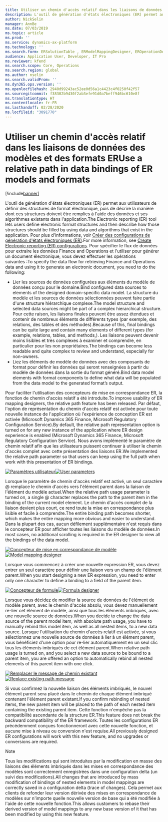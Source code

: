 ```yaml
---
title: Utiliser un chemin d'accès relatif dans les liaisons de données des modèles et des formats ER
description: L'outil de génération d'états électroniques (ER) permet aux utilisateurs de définir des structures de format électronique, puis de décrire la manière dont ces structures doivent être remplies à l'aide des données et ses algorithmes existants dans l'application.
author: NickSelin
manager: AnnBe
ms.date: 07/03/2019
ms.topic: article
ms.prod: ''
ms.service: dynamics-ax-platform
ms.technology: ''
ms.search.form: ERSolutionTable , ERModelMappingDesigner, EROperationDesigner, ERExpressionDesignerFormula
audience: Application User, Developer, IT Pro
ms.reviewer: kfend
ms.search.scope: Core, Operations
ms.search.region: global
ms.author: nselin
ms.search.validFrom: ''
ms.dyn365.ops.version: ''
ms.openlocfilehash: 2940d99243ac52ee0d56a1c4423c4f0250f42f57
ms.sourcegitcommit: f38302b9430f2ab3efe91d0a7beff946bc610e8f
ms.translationtype: HT
ms.contentlocale: fr-FR
ms.lasthandoff: 02/28/2020
ms.locfileid: "3091770"
---
```

# <a name="use-a-relative-path-in-data-bindings-of-er-models-and-formats"></a><span data-ttu-id="1bdeb-103">Utiliser un chemin d'accès relatif dans les liaisons de données des modèles et des formats ER</span><span class="sxs-lookup"><span data-stu-id="1bdeb-103">Use a relative path in data bindings of ER models and formats</span></span>

[!include[banner](../includes/banner.md)]

<span data-ttu-id="1bdeb-104">L'outil de génération d'états électroniques (ER) permet aux utilisateurs de définir des structures de format électronique, puis de décrire la manière dont ces structures doivent être remplies à l'aide des données et ses algorithmes existants dans l'application.</span><span class="sxs-lookup"><span data-stu-id="1bdeb-104">The Electronic reporting (ER) tool lets users define electronic format structures and then describe how those structures should be filled by using data and algorithms that exist in the application.</span></span> <span data-ttu-id="1bdeb-105">Pour plus d'informations, voir [Créer des configurations de génération d'états électroniques (ER)](electronic-reporting-configuration.md).</span><span class="sxs-lookup"><span data-stu-id="1bdeb-105">For more information, see [Create Electronic reporting (ER) configurations](electronic-reporting-configuration.md).</span></span> <span data-ttu-id="1bdeb-106">Pour spécifier le flux de données pour extraire les données Finance and Operations et l'utiliser pour générer un document électronique, vous devez effectuer les opérations suivantes :</span><span class="sxs-lookup"><span data-stu-id="1bdeb-106">To specify the data flow for retrieving Finance and Operations data and using it to generate  an electronic document, you need to do the following:</span></span>

- <span data-ttu-id="1bdeb-107">Lier les sources de données configurées aux éléments du modèle de données conçu pour le domaine.</span><span class="sxs-lookup"><span data-stu-id="1bdeb-107">Bind configured data sources to elements of the designed domain-specific data model.</span></span> <span data-ttu-id="1bdeb-108">La structure du modèle et les sources de données sélectionnées peuvent faire partie d'une structure hiérarchique complexe.</span><span class="sxs-lookup"><span data-stu-id="1bdeb-108">The model structure and selected data sources might be part of a complex hierarchical structure.</span></span> <span data-ttu-id="1bdeb-109">Pour cette raison, les liaisons finales peuvent être assez étendues et contenir de nombreux éléments de différents types (par exemple, des relations, des tables et des méthodes).</span><span class="sxs-lookup"><span data-stu-id="1bdeb-109">Because of this, final bindings can be quite large and contain many elements of different types (for example, relations, tables, and methods,).</span></span> <span data-ttu-id="1bdeb-110">Les liaisons peuvent devenir moins lisibles et très complexes à examiner et comprendre, en particulier pour les non propriétaires.</span><span class="sxs-lookup"><span data-stu-id="1bdeb-110">The bindings can become less readable and quite complex to review and understand, especially for non-owners.</span></span> 
- <span data-ttu-id="1bdeb-111">Liez les éléments de modèle de données avec des composants de format pour définir les données qui seront renseignées à partir du modèle de données dans la sortie du format généré.</span><span class="sxs-lookup"><span data-stu-id="1bdeb-111">Bind data model elements with format components to define what data will be populated from the data model to the generated format’s output.</span></span>

<span data-ttu-id="1bdeb-112">Pour faciliter l'utilisation des concepteurs de mise en correspondance ER, la fonction de chemin d'accès relatif a été introduite.</span><span class="sxs-lookup"><span data-stu-id="1bdeb-112">To improve usability of ER mapping designers, the relative path feature has been released.</span></span> <span data-ttu-id="1bdeb-113">Par défaut, l'option de représentation du chemin d'accès relatif est activée pour toute nouvelle instance de l'application où l'expérience de conception ER est activée (Microsoft Dynamics 365 Finance, Microsoft Regulatory Configuration Service).</span><span class="sxs-lookup"><span data-stu-id="1bdeb-113">By default, the relative path representation option is turned on for any new instance of the application where ER design experience is enabled (Microsoft Dynamics 365 Finance, Microsoft Regulatory Configuration Service).</span></span> <span data-ttu-id="1bdeb-114">Nous avons implémenté le paramètre de chemin relatif afin que les utilisateurs puissent continuer à utiliser le chemin d'accès complet avec cette présentation des liaisons ER.</span><span class="sxs-lookup"><span data-stu-id="1bdeb-114">We implemented the relative path parameter so that users can keep using the full path when work with this presentation of ER bindings.</span></span>

<span data-ttu-id="1bdeb-115">[![Paramètres utilisateur](./media/relative-path-01.png)](./media/relative-path-01.png)</span><span class="sxs-lookup"><span data-stu-id="1bdeb-115">[![User parameters](./media/relative-path-01.png)](./media/relative-path-01.png)</span></span>

 
<span data-ttu-id="1bdeb-116">Lorsque le paramètre de chemin d'accès relatif est activé, un seul caractère @ remplace le chemin d'accès vers l'élément parent dans la liaison de l'élément du modèle actuel.</span><span class="sxs-lookup"><span data-stu-id="1bdeb-116">When the relative path usage parameter is turned on, a single @ character replaces the path to the parent item in the binding of the current model element.</span></span> <span data-ttu-id="1bdeb-117">Le chemin d'accès complet de la liaison devient plus court, ce rend toute la mise en correspondance plus lisible et facile à comprendre.</span><span class="sxs-lookup"><span data-stu-id="1bdeb-117">The entire binding path becomes shorter, which makes the entire mapping more obvious and easier to understand.</span></span> <span data-ttu-id="1bdeb-118">Dans la plupart des cas, aucun défilement supplémentaire n'est requis dans le concepteur ER pour afficher toutes les liaisons du modèle de données.</span><span class="sxs-lookup"><span data-stu-id="1bdeb-118">In most cases, no additional scrolling is required in the ER designer to view all the bindings of the data model.</span></span>

<span data-ttu-id="1bdeb-119">[![Concepteur de mise en correspondance de modèle](./media/relative-path-02.png)](./media/relative-path-02.png)</span><span class="sxs-lookup"><span data-stu-id="1bdeb-119">[![Model mapping designer](./media/relative-path-02.png)](./media/relative-path-02.png)</span></span>
 
<span data-ttu-id="1bdeb-120">Lorsque vous commencez à créer une nouvelle expression ER, vous devez entrer un seul caractère pour définir une liaison vers un champ de l'élément parent.</span><span class="sxs-lookup"><span data-stu-id="1bdeb-120">When you start designing a new ER expression, you need to enter only one character to define a binding to a field of the parent item.</span></span>

<span data-ttu-id="1bdeb-121">[![Concepteur de formule](./media/relative-path-03.png)](./media/relative-path-03.png)</span><span class="sxs-lookup"><span data-stu-id="1bdeb-121">[![Formula designer](./media/relative-path-03.png)](./media/relative-path-03.png)</span></span>
 
<span data-ttu-id="1bdeb-122">Lorsque vous décidez de modifier la source de données de l'élément de modèle parent, avec le chemin d'accès absolu, vous devez manuellement re-lier cet élément de modèle, ainsi que tous les éléments imbriqués, avec une nouvelle source de données.</span><span class="sxs-lookup"><span data-stu-id="1bdeb-122">When you decide to change the data source of the parent model item, with absolute path usage, you have to manually rebind this model item, as well as all nested items, to a new data source.</span></span> <span data-ttu-id="1bdeb-123">Lorsque l'utilisation du chemin d'accès relatif est activée, si vous sélectionnez une nouvelle source de données à lier à un élément parent, vous bénéficiez d'une option pour re-lier automatiquement en un seul clic tous les éléments imbriqués de cet élément parent.</span><span class="sxs-lookup"><span data-stu-id="1bdeb-123">When relative path usage is turned on, and you select a new data source to be bound to a parent item, you are offered an option to automatically rebind all nested elements of this parent item with one click.</span></span>

<span data-ttu-id="1bdeb-124">[![Remplacer le message de chemin existant](./media/relative-path-04.png)](./media/relative-path-04.png)</span><span class="sxs-lookup"><span data-stu-id="1bdeb-124">[![Replace existing path message](./media/relative-path-04.png)](./media/relative-path-04.png)</span></span>
 
<span data-ttu-id="1bdeb-125">Si vous confirmez la nouvelle liaison des éléments imbriqués, le nouvel élément parent sera placé dans le chemin de chaque élément imbriqué contenant l'élément parent existant.</span><span class="sxs-lookup"><span data-stu-id="1bdeb-125">If you confirm rebinding of nested items, the new parent item will be placed to the path of each nested item containing the existing parent item.</span></span>
<span data-ttu-id="1bdeb-126">Cette fonction n'empêche pas la compatibilité ascendante de la structure ER.</span><span class="sxs-lookup"><span data-stu-id="1bdeb-126">This feature does not break the backward compatibility of the ER framework.</span></span> <span data-ttu-id="1bdeb-127">Toutes les configurations ER précédemment conçues fonctionneront avec cette nouvelle fonction, et aucune mise à niveau ou conversion n'est requise.</span><span class="sxs-lookup"><span data-stu-id="1bdeb-127">All previously designed ER configurations will work with this new feature, and no upgrades or conversions are required.</span></span>

> [!NOTE]
> <span data-ttu-id="1bdeb-128">Tous les modifications qui sont introduites par la modification en masse des liaisons des éléments imbriqués dans les mises en correspondance des modèles sont correctement enregistrées dans une configuration delta (un suivi des modifications).</span><span class="sxs-lookup"><span data-stu-id="1bdeb-128">All changes that are introduced by mass modification of bindings of nested elements in model mappings are correctly saved in a configuration delta (trace of changes).</span></span> <span data-ttu-id="1bdeb-129">Cela permet aux clients de refonder leur version dérivée des mises en correspondance de modèles sur n'importe quelle nouvelle version de base qui a été modifiée à l'aide de cette nouvelle fonction.</span><span class="sxs-lookup"><span data-stu-id="1bdeb-129">This allows customers to rebase their derived version of model mappings to any new base version of it that has been modified by using this new feature.</span></span>
